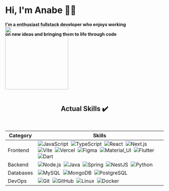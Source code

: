 
<h1> Hi, I'm Anabe 👋🏼 </h1>
<div width="150"> 
<h4>I'm a <strong>enthusiast fullstack developer</strong> who enjoys working
<p>on new ideas and bringing them to life through code</p></h4>
<img  align="center" width="200px" style="margin-top:-50px" src="https://i.pinimg.com/originals/fc/21/16/fc2116fb21de12a62d4b36c31bbb1e6f.gif">
</div>
<br>

 <div align="center"> 

## Actual Skills ✔️
<br>


| Category | Skills |
|---|---|
| Frontend |  ![JavaScript](https://img.shields.io/badge/-JavaScript-0D1117?style=for-the-badge&logo=JavaScript&labelColor=0D1117)&nbsp; ![TypeScript](https://img.shields.io/badge/-TypeScript-0D1117?style=for-the-badge&logo=TypeScript&labelColor=0D1117)&nbsp; ![React](https://img.shields.io/badge/-React-0D1117?style=for-the-badge&logo=React&labelColor=0D1117)&nbsp; ![Next.js](https://img.shields.io/badge/-Next.js-0D1117?style=for-the-badge&logo=Next.js&labelColor=0D1117)&nbsp; ![Vite](https://img.shields.io/badge/-Vite-0D1117?style=for-the-badge&logo=Vite&labelColor=0D1117)&nbsp; ![Vercel](https://img.shields.io/badge/-Vercel-0D1117?style=for-the-badge&logo=Vercel&labelColor=0D1117)&nbsp; ![Figma](https://img.shields.io/badge/-Figma-0D1117?style=for-the-badge&logo=Figma&labelColor=0D1117)&nbsp; ![Material_UI](https://img.shields.io/badge/-Material_UI-0D1117?style=for-the-badge&logo=Material-UI&labelColor=0D1117)&nbsp; ![Flutter](https://img.shields.io/badge/-Flutter-0D1117?style=for-the-badge&logo=Flutter&labelColor=0D1117)&nbsp; ![Dart](https://img.shields.io/badge/-Dart-0D1117?style=for-the-badge&logo=Dart&labelColor=0D1117)&nbsp; |
| Backend | ![Node.js](https://img.shields.io/badge/-Node.js-0D1117?style=for-the-badge&logo=Node.js&labelColor=0D1117)&nbsp; ![Java](https://img.shields.io/badge/-Java-0D1117?style=for-the-badge&logo=Java&labelColor=0D1117)&nbsp; ![Spring](https://img.shields.io/badge/-Spring-0D1117?style=for-the-badge&logo=Spring&labelColor=0D1117)&nbsp; ![NestJS](https://img.shields.io/badge/-NestJS-0D1117?style=for-the-badge&logo=NestJS&labelColor=0D1117)&nbsp; ![Python](https://img.shields.io/badge/-Python-0D1117?style=for-the-badge&logo=Python&labelColor=0D1117)&nbsp;  |
| Databases |  ![MySQL](https://img.shields.io/badge/-MySQL-0D1117?style=for-the-badge&logo=MySQL&labelColor=0D1117)&nbsp; ![MongoDB](https://img.shields.io/badge/-MongoDB-0D1117?style=for-the-badge&logo=MongoDB&labelColor=0D1117)&nbsp; ![PostgreSQL](https://img.shields.io/badge/-PostgreSQL-0D1117?style=for-the-badge&logo=PostgreSQL&labelColor=0D1117)&nbsp; |
| DevOps |  ![Git](https://img.shields.io/badge/-Git-0D1117?style=for-the-badge&logo=Git&labelColor=0D1117)&nbsp; ![GitHub](https://img.shields.io/badge/-GitHub-0D1117?style=for-the-badge&logo=GitHub&labelColor=0D1117)&nbsp; ![Linux](https://img.shields.io/badge/-Linux-0D1117?style=for-the-badge&logo=Linux&labelColor=0D1117)&nbsp; ![Docker](https://img.shields.io/badge/-Docker-0D1117?style=for-the-badge&logo=Docker&labelColor=0D1117)&nbsp; |

</div>

